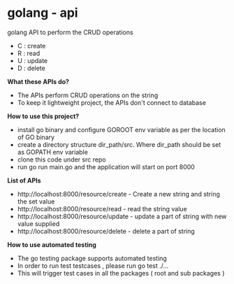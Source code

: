 # golang - api

golang API to perform the CRUD operations

- C : create
- R : read
- U : update
- D : delete

<b> What these APIs do? </b>
- The APIs perform CRUD operations on the string
- To keep it lightweight project, the APIs don't connect to database 

<b> How to use this project? </b>
- install go binary and configure GOROOT env variable as per the location of GO binary
- create a directory structure dir_path/src. Where dir_path should be set as GOPATH env variable
- clone this code under src repo
- run go run main.go and the application will start on port 8000

<b> List of APIs </b>
- http://localhost:8000/resource/create - Create a new string and string the set value
- http://localhost:8000/resource/read - read the string value
- http://localhost:8000/resource/update - update a part of string with new value supplied
- http://localhost:8000/resource/delete - delete a part of string

<b> How to use automated testing </b>
- The go testing package supports automated testing
- In order to run test testcases , please run go test ./... 
- This will trigger test cases in all the packages ( root and sub packages )